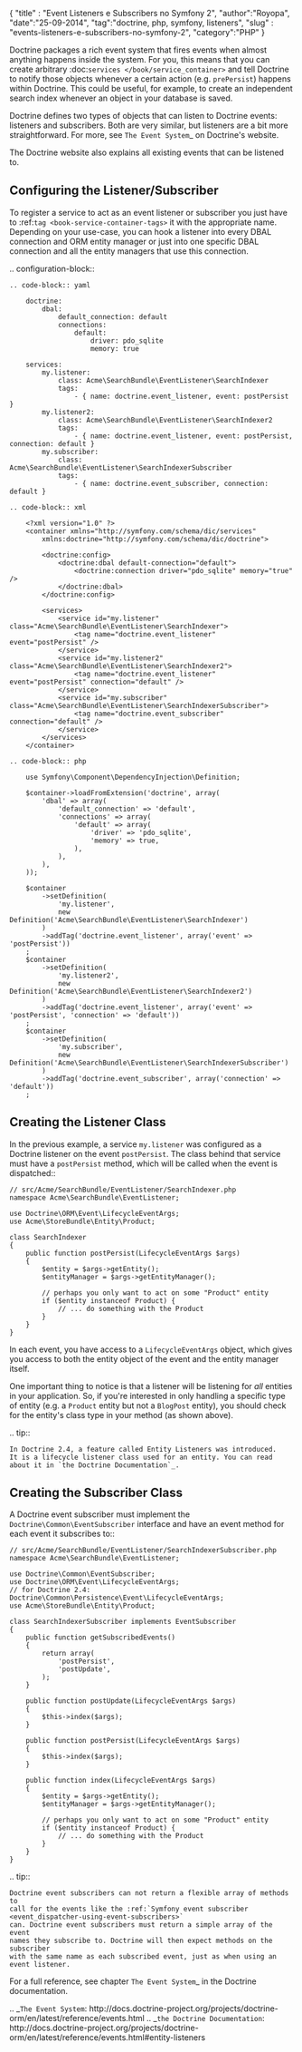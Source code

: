 <p>{
"title" : "Event Listeners e Subscribers no Symfony 2",
"author":"Royopa",
"date":"25-09-2014",
"tag":"doctrine, php, symfony, listeners",
"slug" : "events-listeners-e-subscribers-no-symfony-2",
"category":"PHP"
}</p>

<p>Doctrine packages a rich event system that fires events when almost anything
happens inside the system. For you, this means that you can create arbitrary
:doc:<code>services &lt;/book/service_container&gt;</code> and tell Doctrine to notify those
objects whenever a certain action (e.g. <code>prePersist</code>) happens within Doctrine.
This could be useful, for example, to create an independent search index
whenever an object in your database is saved.</p>

<p>Doctrine defines two types of objects that can listen to Doctrine events:
listeners and subscribers. Both are very similar, but listeners are a bit
more straightforward. For more, see <code>The Event System</code>_ on Doctrine's website.</p>

<p>The Doctrine website also explains all existing events that can be listened to.</p>

<h2 id="configuring-the-listener%2Fsubscriber">Configuring the Listener/Subscriber</h2>

<p>To register a service to act as an event listener or subscriber you just have
to :ref:<code>tag &lt;book-service-container-tags&gt;</code> it with the appropriate name. Depending
on your use-case, you can hook a listener into every DBAL connection and ORM
entity manager or just into one specific DBAL connection and all the entity
managers that use this connection.</p>

<p>.. configuration-block::</p>

<pre><code>.. code-block:: yaml

    doctrine:
        dbal:
            default_connection: default
            connections:
                default:
                    driver: pdo_sqlite
                    memory: true

    services:
        my.listener:
            class: Acme\SearchBundle\EventListener\SearchIndexer
            tags:
                - { name: doctrine.event_listener, event: postPersist }
        my.listener2:
            class: Acme\SearchBundle\EventListener\SearchIndexer2
            tags:
                - { name: doctrine.event_listener, event: postPersist, connection: default }
        my.subscriber:
            class: Acme\SearchBundle\EventListener\SearchIndexerSubscriber
            tags:
                - { name: doctrine.event_subscriber, connection: default }

.. code-block:: xml

    &lt;?xml version="1.0" ?&gt;
    &lt;container xmlns="http://symfony.com/schema/dic/services"
        xmlns:doctrine="http://symfony.com/schema/dic/doctrine"&gt;

        &lt;doctrine:config&gt;
            &lt;doctrine:dbal default-connection="default"&gt;
                &lt;doctrine:connection driver="pdo_sqlite" memory="true" /&gt;
            &lt;/doctrine:dbal&gt;
        &lt;/doctrine:config&gt;

        &lt;services&gt;
            &lt;service id="my.listener" class="Acme\SearchBundle\EventListener\SearchIndexer"&gt;
                &lt;tag name="doctrine.event_listener" event="postPersist" /&gt;
            &lt;/service&gt;
            &lt;service id="my.listener2" class="Acme\SearchBundle\EventListener\SearchIndexer2"&gt;
                &lt;tag name="doctrine.event_listener" event="postPersist" connection="default" /&gt;
            &lt;/service&gt;
            &lt;service id="my.subscriber" class="Acme\SearchBundle\EventListener\SearchIndexerSubscriber"&gt;
                &lt;tag name="doctrine.event_subscriber" connection="default" /&gt;
            &lt;/service&gt;
        &lt;/services&gt;
    &lt;/container&gt;

.. code-block:: php

    use Symfony\Component\DependencyInjection\Definition;

    $container-&gt;loadFromExtension('doctrine', array(
        'dbal' =&gt; array(
            'default_connection' =&gt; 'default',
            'connections' =&gt; array(
                'default' =&gt; array(
                    'driver' =&gt; 'pdo_sqlite',
                    'memory' =&gt; true,
                ),
            ),
        ),
    ));

    $container
        -&gt;setDefinition(
            'my.listener',
            new Definition('Acme\SearchBundle\EventListener\SearchIndexer')
        )
        -&gt;addTag('doctrine.event_listener', array('event' =&gt; 'postPersist'))
    ;
    $container
        -&gt;setDefinition(
            'my.listener2',
            new Definition('Acme\SearchBundle\EventListener\SearchIndexer2')
        )
        -&gt;addTag('doctrine.event_listener', array('event' =&gt; 'postPersist', 'connection' =&gt; 'default'))
    ;
    $container
        -&gt;setDefinition(
            'my.subscriber',
            new Definition('Acme\SearchBundle\EventListener\SearchIndexerSubscriber')
        )
        -&gt;addTag('doctrine.event_subscriber', array('connection' =&gt; 'default'))
    ;
</code></pre>

<h2 id="creating-the-listener-class">Creating the Listener Class</h2>

<p>In the previous example, a service <code>my.listener</code> was configured as a Doctrine
listener on the event <code>postPersist</code>. The class behind that service must have
a <code>postPersist</code> method, which will be called when the event is dispatched::</p>

<pre><code>// src/Acme/SearchBundle/EventListener/SearchIndexer.php
namespace Acme\SearchBundle\EventListener;

use Doctrine\ORM\Event\LifecycleEventArgs;
use Acme\StoreBundle\Entity\Product;

class SearchIndexer
{
    public function postPersist(LifecycleEventArgs $args)
    {
        $entity = $args-&gt;getEntity();
        $entityManager = $args-&gt;getEntityManager();

        // perhaps you only want to act on some "Product" entity
        if ($entity instanceof Product) {
            // ... do something with the Product
        }
    }
}
</code></pre>

<p>In each event, you have access to a <code>LifecycleEventArgs</code> object, which
gives you access to both the entity object of the event and the entity manager
itself.</p>

<p>One important thing to notice is that a listener will be listening for <em>all</em>
entities in your application. So, if you're interested in only handling a
specific type of entity (e.g. a <code>Product</code> entity but not a <code>BlogPost</code>
entity), you should check for the entity's class type in your method
(as shown above).</p>

<p>.. tip::</p>

<pre><code>In Doctrine 2.4, a feature called Entity Listeners was introduced.
It is a lifecycle listener class used for an entity. You can read
about it in `the Doctrine Documentation`_.
</code></pre>

<h2 id="creating-the-subscriber-class">Creating the Subscriber Class</h2>

<p>A Doctrine event subscriber must implement the <code>Doctrine\Common\EventSubscriber</code>
interface and have an event method for each event it subscribes to::</p>

<pre><code>// src/Acme/SearchBundle/EventListener/SearchIndexerSubscriber.php
namespace Acme\SearchBundle\EventListener;

use Doctrine\Common\EventSubscriber;
use Doctrine\ORM\Event\LifecycleEventArgs;
// for Doctrine 2.4: Doctrine\Common\Persistence\Event\LifecycleEventArgs;
use Acme\StoreBundle\Entity\Product;

class SearchIndexerSubscriber implements EventSubscriber
{
    public function getSubscribedEvents()
    {
        return array(
            'postPersist',
            'postUpdate',
        );
    }

    public function postUpdate(LifecycleEventArgs $args)
    {
        $this-&gt;index($args);
    }

    public function postPersist(LifecycleEventArgs $args)
    {
        $this-&gt;index($args);
    }

    public function index(LifecycleEventArgs $args)
    {
        $entity = $args-&gt;getEntity();
        $entityManager = $args-&gt;getEntityManager();

        // perhaps you only want to act on some "Product" entity
        if ($entity instanceof Product) {
            // ... do something with the Product
        }
    }
}
</code></pre>

<p>.. tip::</p>

<pre><code>Doctrine event subscribers can not return a flexible array of methods to
call for the events like the :ref:`Symfony event subscriber &lt;event_dispatcher-using-event-subscribers&gt;`
can. Doctrine event subscribers must return a simple array of the event
names they subscribe to. Doctrine will then expect methods on the subscriber
with the same name as each subscribed event, just as when using an event listener.
</code></pre>

<p>For a full reference, see chapter <code>The Event System</code>_ in the Doctrine documentation.</p>

<p>.. _<code>The Event System</code>: http://docs.doctrine-project.org/projects/doctrine-orm/en/latest/reference/events.html
.. _<code>the Doctrine Documentation</code>: http://docs.doctrine-project.org/projects/doctrine-orm/en/latest/reference/events.html#entity-listeners</p>
